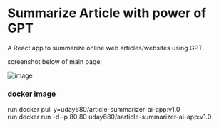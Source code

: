 # Summarize Article with power of GPT

A React app to summarize online web articles/websites using GPT.

screenshot below of main page:

![image](https://github.com/u950/AI-Article-Summarizer/assets/103553174/ba82e363-3a06-4794-acfb-1e00144af298)

### docker image
run <a>docker pull y=uday680/article-summarizer-ai-app:v1.0 </a> <br/>
run <a> docker run -d -p 80:80 uday680/aarticle-summarizer-ai-app:v1.0 </a>

